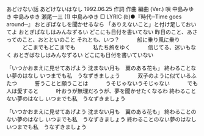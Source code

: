 あどけない話
あどけないはなし
1992.06.25
作詞  作曲  編曲 (Ver.)   唄
中島みゆき   中島みゆき   瀬尾一三 (1)
中島みゆき
□ LYRIC (b)●『時代─Time goes around─』
おとぎばなしを聞かせるなら
「ありえないこと」と付け足しておいてよ
おとぎばなしはみんなずるい
どこにも日付を書いてない
昨日のこと、あさってのこと、おとといのこと
それとも、いつ？
　　　船に乗り風に乗り
　　　どこまでもどこまでも
　　　私たち旅をゆく
　　　信じてる、迷いもなく
おとぎばなしはみんなずるい
どこにも日付を書いていない

「いつかおまえに見せてあげよう
沈まない月も　翼のある花も」
終わることない夢のはなし
いつまでも私　うなずきましょう
　　　双子のように似ているふたつ
　　　誓うことと願うことは
　　　うそじゃないうそじゃない
　　　でも人は愛すると
　　　叶おうが無理だろうが、夢を聞かせたくなるわ
終わることない夢のはなし
いつまでも私　うなずきましょう

「いつかおまえに見せてあげよう
沈まない月も　翼のある花も」
終わることのない夢のはなし
いつまでも私　うなずきましょう
終わることのない夢のはなし
いつまでも私　うなずきましょう